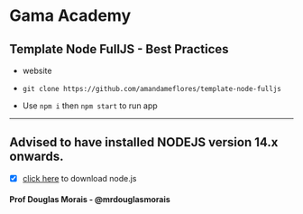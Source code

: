 # Gama Academy 
## Template Node FullJS - Best Practices

- website


- `git clone https://github.com/amandameflores/template-node-fulljs`


- Use `npm i` then `npm start` to run app 

-------------------------------------------------------------------
## Advised to have installed NODEJS version 14.x onwards.

- [x] [click here](https://nodejs.org/en/) to download node.js


#### Prof Douglas Morais - @mrdouglasmorais